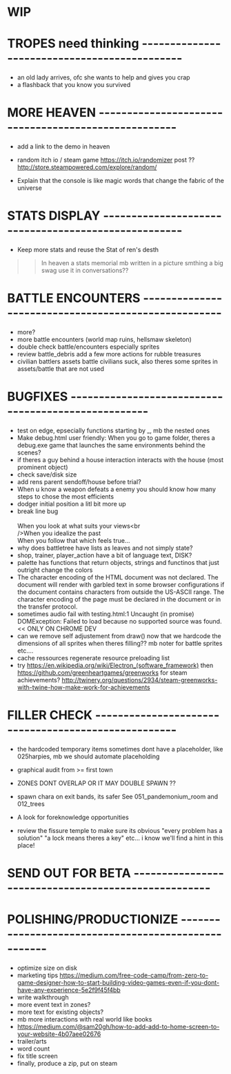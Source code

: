 # WIP



# TROPES need thinking ---------------------------------------------
- an old lady arrives, ofc she wants to help and gives you crap
- a flashback that you know you survived

# MORE HEAVEN  ----------------------------------------------------

- add a link to the demo in heaven
- random itch io / steam game
https://itch.io/randomizer post ??
http://store.steampowered.com/explore/random/

- Explain that the console is like magic words that change the fabric of the universe


# STATS DISPLAY  ----------------------------------------------------

- Keep more stats and reuse the Stat of ren's desth
>> In heaven a stats memorial mb written in a picture smthing a big swag
>> use it in conversations??


# BATTLE ENCOUNTERS  ----------------------------------------------------
- more?
- more battle encounters (world map ruins, hellsmaw skeleton)
- double check battle/encounters especially sprites
- review battle_debris add a few more actions for rubble treasures
- civilian battlers assets battle civilians suck, also theres some sprites in assets/battle that are not used


# BUGFIXES  ----------------------------------------------------
- test on edge, epsecially functions starting by _, mb the nested ones
- Make debug.html user friendly: When you go to game folder, theres a debug.exe game that launches the same environments behind the scenes?
- if theres a guy behind a house interaction interacts with the house (most prominent object)
- check save/disk size
- add rens parent sendoff/house before trial?
- When u know a weapon defeats a enemy you should know how many steps to chose the most efficients
- dodger initial position a litl bit more up
- break line bug <br><br>When you look at what suits your views<br<br>/&gt;When you idealize the past<br>When you follow that which feels true...
- why does battletree have lists as leaves and not simply state?
- shop, trainer, player_action have a bit of language text, DISK?
- palette has functions that return objects, strings and functinos that just outright change the colors
- The character encoding of the HTML document was not declared. The document will render with garbled text in some browser configurations if the document contains characters from outside the US-ASCII range. The character encoding of the page must be declared in the document or in the transfer protocol.
- sometimes audio fail with testing.html:1 Uncaught (in promise) DOMException: Failed to load because no supported source was found. << ONLY ON CHROME DEV
- can we remove self adjustement from draw() now that we hardcode the dimensions of all sprites when theres filling?? mb noter for battle sprites etc....
- cache ressources  regenerate resource preloading list
- try https://en.wikipedia.org/wiki/Electron_(software_framework) then https://github.com/greenheartgames/greenworks for steam achievements? http://twinery.org/questions/2934/steam-greenworks-with-twine-how-make-work-for-achievements

# FILLER CHECK  ----------------------------------------------------
- the hardcoded temporary items sometimes dont have a placeholder, like 025harpies, mb we should automate placeholding
- graphical audit from >= first town
- ZONES DONT OVERLAP OR IT MAY DOUBLE SPAWN ??
- spawn chara on exit bands, its safer
See 051_pandemonium_room and 012_trees
- A look for foreknowledge opportunities

- review the fissure temple to make sure its obvious "every problem has a solution" "a lock means theres a key" etc... i know we'll find a hint in this place!

# SEND OUT FOR BETA  ----------------------------------------------------

# POLISHING/PRODUCTIONIZE  ----------------------------------------------------
- optimize size on disk
- marketing tips https://medium.com/free-code-camp/from-zero-to-game-designer-how-to-start-building-video-games-even-if-you-dont-have-any-experience-5e2f9f45f4bb
- write walkthrough
- more event text in zones?
- more text for existing objects?
- mb more interactions with real world like books
- https://medium.com/@sam20gh/how-to-add-add-to-home-screen-to-your-website-4b07aee02676
- trailer/arts
- word count
- fix title screen
- finally, produce a zip, put on steam
